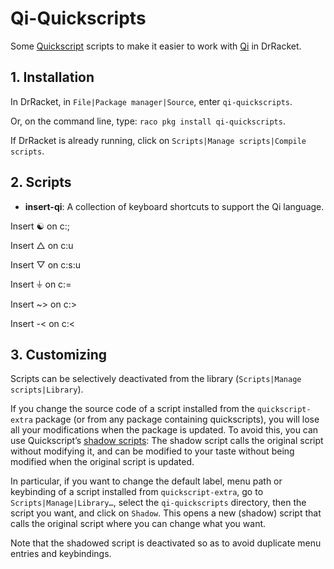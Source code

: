 # Qi-Quickscripts

Some [Quickscript](https://github.com/Metaxal/quickscript) scripts to
make it easier to work with
[Qi](https://docs.racket-lang.org/qi/index.html) in DrRacket.

## 1. Installation

In DrRacket, in `File|Package manager|Source`, enter `qi-quickscripts`.

Or, on the command line, type: `raco pkg install qi-quickscripts`.

If DrRacket is already running, click on `Scripts|Manage scripts|Compile
scripts`.

## 2. Scripts

* **insert-qi**: A collection of keyboard shortcuts to support the Qi
  language.

Insert ☯ on c:;

Insert △ on c:u

Insert ▽ on c:s:u

Insert ⏚ on c:=

Insert ~> on c:>

Insert -< on c:<

## 3. Customizing

Scripts can be selectively deactivated from the library
\(`Scripts|Manage scripts|Library`).

If you change the source code of a script installed from the
`quickscript-extra` package \(or from any package containing
quickscripts\), you will lose all your modifications when the package is
updated. To avoid this, you can use Quickscript’s [shadow
scripts](https://docs.racket-lang.org/quickscript/index.html?q=quickscripts#%28part._.Shadow_scripts%29):
The shadow script calls the original script without modifying it, and
can be modified to your taste without being modified when the original
script is updated.

In particular, if you want to change the default label, menu path or
keybinding of a script installed from `quickscript-extra`, go to
`Scripts|Manage|Library…`, select the `qi-quickscripts` directory, then
the script you want, and click on `Shadow`. This opens a new (shadow)
script that calls the original script where you can change what you
want.

Note that the shadowed script is deactivated so as to avoid duplicate
menu entries and keybindings.
